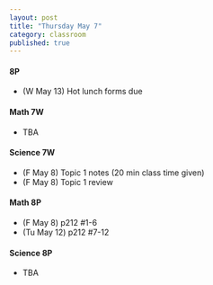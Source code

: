 ```yaml
---
layout: post
title: "Thursday May 7"
category: classroom
published: true
---
```

#### 8P
* (W May 13) Hot lunch forms due

#### Math 7W
* TBA

#### Science 7W
* (F May 8) Topic 1 notes (20 min class time given)
* (F May 8) Topic 1 review

#### Math 8P
* (F May 8) p212 #1-6
* (Tu May 12) p212 #7-12

#### Science 8P
* TBA
